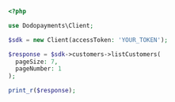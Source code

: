 ```php
<?php

use Dodopayments\Client;

$sdk = new Client(accessToken: 'YOUR_TOKEN');

$response = $sdk->customers->listCustomers(
  pageSize: 7,
  pageNumber: 1
);

print_r($response);

```


<!-- This file was generated by liblab | https://liblab.com/ -->